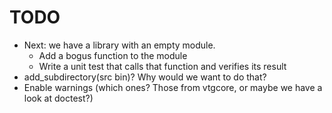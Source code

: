 <!--
SPDX-FileCopyrightText: 2024 Thomas Mathys
SPDX-License-Identifier: MIT
-->

# TODO
* Next: we have a library with an empty module.
  * Add a bogus function to the module
  * Write a unit test that calls that function and verifies its result
* add_subdirectory(src bin)? Why would we want to do that?
* Enable warnings (which ones? Those from vtgcore, or maybe we have a look at doctest?)
